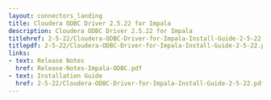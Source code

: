 ```yaml
---
layout: connectors_landing
title: Cloudera ODBC Driver 2.5.22 for Impala
description: Cloudera ODBC Driver 2.5.22 for Impala
titlehref: 2-5-22/Cloudera-ODBC-Driver-for-Impala-Install-Guide-2-5-22.pdf
titlepdf: 2-5-22/Cloudera-ODBC-Driver-for-Impala-Install-Guide-2-5-22.pdf
links:
- text: Release Notes
  href: Release-Notes-Impala-ODBC.pdf
- text: Installation Guide
  href: 2-5-22/Cloudera-ODBC-Driver-for-Impala-Install-Guide-2-5-22.pdf
---
```

